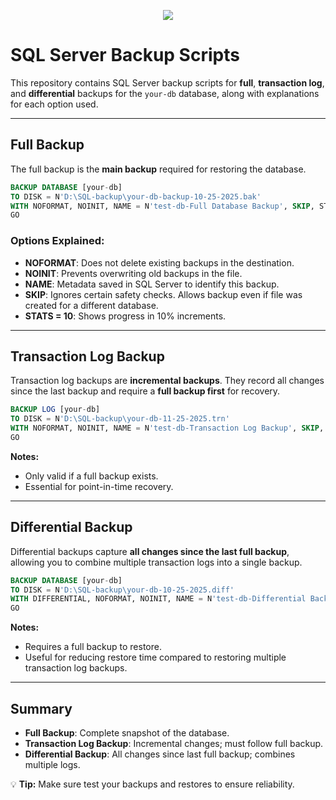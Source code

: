<p align="center">
  <img src="https://readme-typing-svg.herokuapp.com?size=22&duration=4000&color=00C7B7&center=true&vCenter=true&width=650&lines=Backup;" />
</p>




# SQL Server Backup Scripts

This repository contains SQL Server backup scripts for **full**, **transaction log**, and **differential** backups for the `your-db` database, along with explanations for each option used.

---

## Full Backup

The full backup is the **main backup** required for restoring the database.  

```sql
BACKUP DATABASE [your-db] 
TO DISK = N'D:\SQL-backup\your-db-backup-10-25-2025.bak' 
WITH NOFORMAT, NOINIT, NAME = N'test-db-Full Database Backup', SKIP, STATS = 10;
GO
```

### Options Explained:
- **NOFORMAT**: Does not delete existing backups in the destination.  
- **NOINIT**: Prevents overwriting old backups in the file.  
- **NAME**: Metadata saved in SQL Server to identify this backup.  
- **SKIP**: Ignores certain safety checks. Allows backup even if file was created for a different database.  
- **STATS = 10**: Shows progress in 10% increments.

---

## Transaction Log Backup

Transaction log backups are **incremental backups**. They record all changes since the last backup and require a **full backup first** for recovery.

```sql
BACKUP LOG [your-db] 
TO DISK = N'D:\SQL-backup\your-db-11-25-2025.trn'
WITH NOFORMAT, NOINIT, NAME = N'test-db-Transaction Log Backup', SKIP, STATS = 10;
GO
```

**Notes:**
- Only valid if a full backup exists.  
- Essential for point-in-time recovery.

---

## Differential Backup

Differential backups capture **all changes since the last full backup**, allowing you to combine multiple transaction logs into a single backup.

```sql
BACKUP DATABASE [your-db] 
TO DISK = N'D:\SQL-backup\your-db-10-25-2025.diff' 
WITH DIFFERENTIAL, NOFORMAT, NOINIT, NAME = N'test-db-Differential Backup', SKIP, STATS = 10;
GO
```

**Notes:**
- Requires a full backup to restore.  
- Useful for reducing restore time compared to restoring multiple transaction log backups.

---

## Summary

- **Full Backup**: Complete snapshot of the database.  
- **Transaction Log Backup**: Incremental changes; must follow full backup.  
- **Differential Backup**: All changes since last full backup; combines multiple logs.  

💡 **Tip:** Make sure test your backups and restores to ensure reliability.

